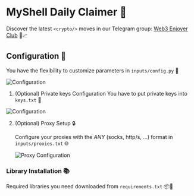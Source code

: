 # MyShell Daily Claimer 🔹

Discover the latest `<crypto/>` moves in our Telegram group: [Web3 Enjoyer Club](https://t.me/+tdC-PXRzhnczNDli) 🚀📈

## Configuration 📧

You have the flexibility to customize parameters in `inputs/config.py` 🧬

![Configuration](https://github.com/MsLolita/my_shell/assets/58307006/fca4e44d-ecb2-42d6-b414-bcbe61a2555c)

1. (Optional) Private keys Configuration 
You have to put private keys into `keys.txt` 🧬

![Configuration](https://github.com/MsLolita/QuestPassClaimer/assets/58307006/2a9c8ad2-145d-46b5-83e1-2b5d6fd8a05e)

2. (Optional) Proxy Setup 🔒

   Configure your proxies with the *ANY* (socks, http/s, ...) format in `inputs/proxies.txt` 🌐

   ![Proxy Configuration](https://github.com/MsLolita/VeloData/assets/58307006/a2c95484-52b6-497a-b89e-73b89d953d8c)

### Library Installation 📚

Required libraries you need downloaded from `requirements.txt` 📦📜

